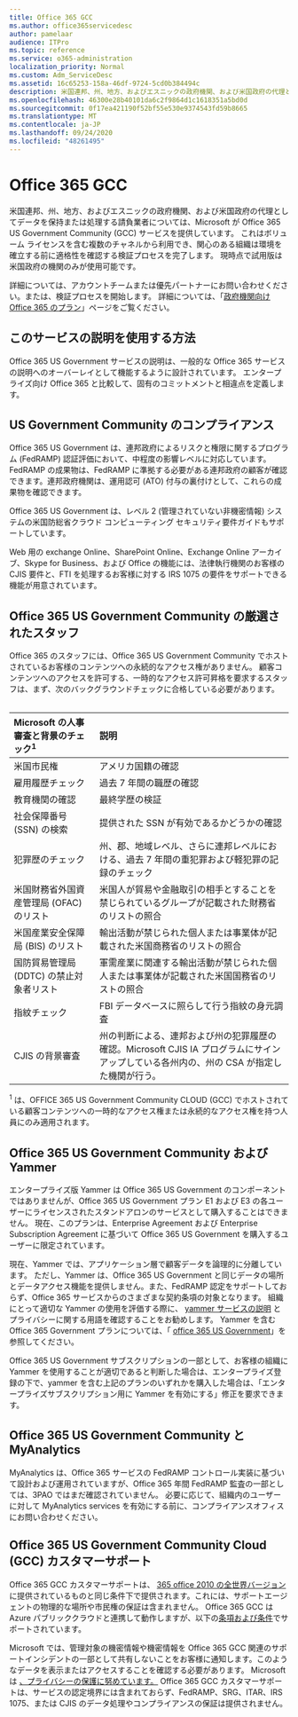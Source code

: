 ```yaml
---
title: Office 365 GCC
ms.author: office365servicedesc
author: pamelaar
audience: ITPro
ms.topic: reference
ms.service: o365-administration
localization_priority: Normal
ms.custom: Adm_ServiceDesc
ms.assetid: 16c65253-158a-46df-9724-5cd0b384494c
description: 米国連邦、州、地方、およびエスニックの政府機関、および米国政府の代理としてデータを保持または処理する請負業者については、Microsoft が Office 365 US Government Community (GCC) サービスを提供しています。 これはボリューム ライセンスを含む複数のチャネルから利用でき、関心のある組織は環境を確立する前に適格性を確認する検証プロセスを完了します。 現時点で試用版は米国政府の機関のみが使用可能です。
ms.openlocfilehash: 46300e28b40101da6c2f9864d1c1618351a5bd0d
ms.sourcegitcommit: 0f17ea421190f52bf55e530e9374543fd59b8665
ms.translationtype: MT
ms.contentlocale: ja-JP
ms.lasthandoff: 09/24/2020
ms.locfileid: "48261495"
---
```

# <a name="office-365-gcc"></a>Office 365 GCC

米国連邦、州、地方、およびエスニックの政府機関、および米国政府の代理としてデータを保持または処理する請負業者については、Microsoft が Office 365 US Government Community (GCC) サービスを提供しています。 これはボリューム ライセンスを含む複数のチャネルから利用でき、関心のある組織は環境を確立する前に適格性を確認する検証プロセスを完了します。 現時点で試用版は米国政府の機関のみが使用可能です。 
  
詳細については、アカウントチームまたは優先パートナーにお問い合わせください。または、検証プロセスを開始します。 詳細については、「[政府機関向け Office 365 のプラン](https://products.office.com/government/compare-office-365-government-plans)」ページをご覧ください。 
  
## <a name="how-to-use-this-service-description"></a>このサービスの説明を使用する方法

Office 365 US Government サービスの説明は、一般的な Office 365 サービスの説明へのオーバーレイとして機能するように設計されています。 エンタープライズ向け Office 365 と比較して、固有のコミットメントと相違点を定義します。
  
## <a name="us-government-community-compliance"></a>US Government Community のコンプライアンス

Office 365 US Government は、連邦政府によるリスクと権限に関するプログラム (FedRAMP) 認証評価において、中程度の影響レベルに対応しています。FedRAMP の成果物は、FedRAMP に準拠する必要がある連邦政府の顧客が確認できます。連邦政府機関は、運用認可 (ATO) 付与の裏付けとして、これらの成果物を確認できます。
  
Office 365 US Government は、レベル 2 (管理されていない非機密情報) システムの米国防総省クラウド コンピューティング セキュリティ要件ガイドもサポートしています。 
  
Web 用の exchange Online、SharePoint Online、Exchange Online アーカイブ、Skype for Business、および Office の機能には、法律執行機関のお客様の CJIS 要件と、FTI を処理するお客様に対する IRS 1075 の要件をサポートできる機能が用意されています。
  
## <a name="office-365-us-government-community-screened-personnel"></a>Office 365 US Government Community の厳選されたスタッフ

Office 365 のスタッフには、Office 365 US Government Community でホストされているお客様のコンテンツへの永続的なアクセス権がありません。 顧客コンテンツへのアクセスを許可する、一時的なアクセス許可昇格を要求するスタッフは、まず、次のバックグラウンドチェックに合格している必要があります。<br><br> 
  
| Microsoft の人事審査と背景のチェック<sup>1</sup> | 説明 |
|:-----|:-----|
|米国市民権  <br/> |アメリカ国籍の確認  <br/> |
|雇用履歴チェック  <br/> |過去 7 年間の職歴の確認  <br/> |
|教育機関の確認  <br/> |最終学歴の検証  <br/> |
|社会保障番号 (SSN) の検索  <br/> |提供された SSN が有効であるかどうかの確認  <br/> |
|犯罪歴のチェック  <br/> |州、郡、地域レベル、さらに連邦レベルにおける、過去 7 年間の重犯罪および軽犯罪の記録のチェック  <br/> |
|米国財務省外国資産管理局 (OFAC) のリスト  <br/> |米国人が貿易や金融取引の相手とすることを禁じられているグループが記載された財務省のリストの照合  <br/> |
|米国産業安全保障局 (BIS) のリスト  <br/> |輸出活動が禁じられた個人または事業体が記載された米国商務省のリストの照合  <br/> |
|国防貿易管理局 (DDTC) の禁止対象者リスト  <br/> |軍需産業に関連する輸出活動が禁じられた個人または事業体が記載された米国国務省のリストの照合  <br/> |
|指紋チェック  <br/> |FBI データベースに照らして行う指紋の身元調査  <br/> |
|CJIS の背景審査  <br/> |州の判断による、連邦および州の犯罪履歴の確認。Microsoft CJIS IA プログラムにサインアップしている各州内の、州の CSA が指定した機関が行う。  <br/> |

<sup>1</sup> は、OFFICE 365 US Government Community CLOUD (GCC) でホストされている顧客コンテンツへの一時的なアクセス権または永続的なアクセス権を持つ人員にのみ適用されます。
  
## <a name="office-365-us-government-community-and-yammer"></a>Office 365 US Government Community および Yammer

エンタープライズ版 Yammer は Office 365 US Government のコンポーネントではありませんが、Office 365 US Government プラン E1 および E3 の各ユーザーにライセンスされたスタンドアロンのサービスとして購入することはできません。 現在、このプランは、Enterprise Agreement および Enterprise Subscription Agreement に基づいて Office 365 US Government を購入するユーザーに限定されています。 
  
現在、Yammer では、アプリケーション層で顧客データを論理的に分離しています。 ただし、Yammer は、Office 365 US Government と同じデータの場所とデータアクセス機能を提供しません。また、FedRAMP 認定をサポートしておらず、Office 365 サービスからのさまざまな契約条項の対象となります。 組織にとって適切な Yammer の使用を評価する際に、 [yammer サービスの説明](../../yammer-service-description/yammer-service-description.md) とプライバシーに関する用語を確認することをお勧めします。 Yammer を含む Office 365 Government プランについては、「 [office 365 US Government](office-365-us-government.md)」を参照してください。
  
Office 365 US Government サブスクリプションの一部として、お客様の組織に Yammer を使用することが適切であると判断した場合は、エンタープライズ登録の下で、yammer を含む上記のプランのいずれかを購入した場合は、「エンタープライズサブスクリプション用に Yammer を有効にする」修正を要求できます。
  
## <a name="office-365-us-government-community-and-myanalytics"></a>Office 365 US Government Community と MyAnalytics

MyAnalytics は、Office 365 サービスの FedRAMP コントロール実装に基づいて設計および運用されていますが、Office 365 年間 FedRAMP 監査の一部としては、3PAO ではまだ確認されていません。 必要に応じて、組織内のユーザーに対して MyAnalytics services を有効にする前に、コンプライアンスオフィスにお問い合わせください。
  
## <a name="office-365-us-government-community-cloud-gcc-customer-support"></a>Office 365 US Government Community Cloud (GCC) カスタマーサポート

Office 365 GCC カスタマーサポートは、 [365 office 2010 の全世界バージョン](https://docs.microsoft.com/office365/servicedescriptions/office-365-platform-service-description/support)に提供されているものと同じ条件下で提供されます。これには、サポートエージェントの物理的な場所や市民権の保証は含まれません。 Office 365 GCC は Azure パブリッククラウドと連携して動作しますが、以下の[条項および条件](https://azure.microsoft.com/support/plans/)でサポートされています。

Microsoft では、管理対象の機密情報や機密情報を Office 365 GCC 関連のサポートインシデントの一部として共有しないことをお客様に通知します。このようなデータを表示またはアクセスすることを確認する必要があります。 Microsoft は [、プライバシーの保護に努めています。](https://privacy.microsoft.com/privacystatement) Office 365 GCC カスタマーサポートは、サービスの認定境界には含まれておらず、FedRAMP、SRG、ITAR、IRS 1075、または CJIS のデータ処理やコンプライアンスの保証は提供されません。
